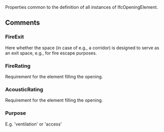 Properties common to the definition of all instances of IfcOpeningElement.

<!-- end of short definition -->



## Comments

### FireExit

Here whether the space (in case of e.g., a corridor) is designed to serve as an exit space, e.g., for fire escape purposes.

### FireRating

Requirement for the element filling the opening.

### AcousticRating

Requirement for the element filling the opening.

### Purpose

E.g. 'ventilation' or 'access'